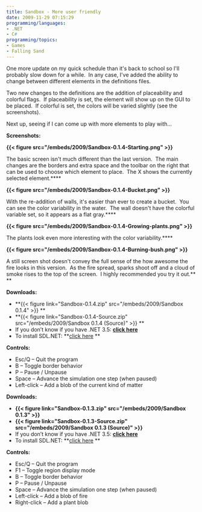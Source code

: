 ```yaml
---
title: Sandbox - More user friendly
date: 2009-11-29 07:15:29
programming/languages:
- .NET
- C#
programming/topics:
- Games
- Falling Sand
---
```

One more update on my quick schedule than it's back to school so I'll probably slow down for a while.  In any case, I've added the ability to change between different elements in the definitions files.

Two new changes to the definitions are the addition of placeability and colorful flags.  If placeability is set, the element will show up on the GUI to be placed.  If colorful is set, the colors will be varied slightly (see the screenshots).

Next up, seeing if I can come up with more elements to play with...

<!--more-->

**Screenshots:**

**{{< figure src="/embeds/2009/Sandbox-0.1.4-Starting.png" >}}**

The basic screen isn't much different than the last version.  The main changes are the borders and extra space and the toolbar on the right that can be used to choose which element to place.  The X shows the currently selected element.****

**{{< figure src="/embeds/2009/Sandbox-0.1.4-Bucket.png" >}}**

With the re-addition of walls, it's easier than ever to create a bucket.  You can see the color variability in the water.  The wall doesn't have the colorful variable set, so it appears as a flat gray.****

**{{< figure src="/embeds/2009/Sandbox-0.1.4-Growing-plants.png" >}}**

The plants look even more interesting with the color variability.****

**{{< figure src="/embeds/2009/Sandbox-0.1.4-Burning-bush.png" >}}**

A still screen shot doesn't convey the full sense of the how awesome the fire looks in this version.  As the fire spread, sparks shoot off and a cloud of smoke rises to the top of the screen.  I highly recommended you try it out.**
**

**Downloads:**

* **{{< figure link="Sandbox-0.1.4.zip" src="/embeds/2009/Sandbox 0.1.4" >}} **
* **{{< figure link="Sandbox-0.1.4-Source.zip" src="/embeds/2009/Sandbox 0.1.4 (Source)" >}} **
* If you don’t know if you have .NET 3.5: **[click here](http://www.asoft.be/downloads/netver2007.zip)**
* To install SDL.NET: **[click here](http://sourceforge.net/projects/cs-sdl/files/) **

**Controls:**

* Esc/Q – Quit the program
* B – Toggle border behavior
* P – Pause / Unpause
* Space – Advance the simulation one step (when paused)
* Left-click – Add a blob of the current kind of matter



**Downloads:**

* **{{< figure link="Sandbox-0.1.3.zip" src="/embeds/2009/Sandbox 0.1.3" >}}**
* **{{< figure link="Sandbox-0.1.3-Source.zip" src="/embeds/2009/Sandbox 0.1.3 (Source)" >}}**
* If you don’t know if you have .NET 3.5: **[click here](http://www.asoft.be/downloads/netver2007.zip)**
* To install SDL.NET: **[click here](http://sourceforge.net/projects/cs-sdl/files/) **

**Controls:**

* Esc/Q – Quit the program
* F1 – Toggle region display mode
* B – Toggle border behavior
* P – Pause / Unpause
* Space – Advance the simulation one step (when paused)
* Left-click – Add a blob of fire
* Right-click – Add a plant blob

